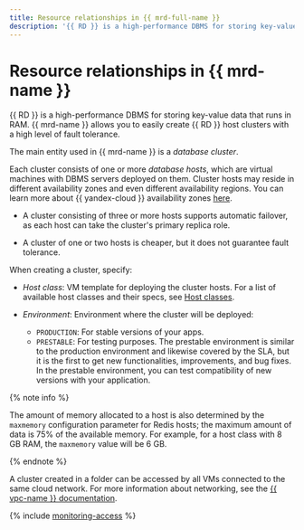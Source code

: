 ```yaml
---
title: Resource relationships in {{ mrd-full-name }}
description: '{{ RD }} is a high-performance DBMS for storing key-value data that runs in RAM. {{ mrd-name }} allows you to easily create {{ RD }} host clusters with a high level of fault tolerance. The main entity used in {{ mrd-name }} is a database cluster.'
---
```


# Resource relationships in {{ mrd-name }}


{{ RD }} is a high-performance DBMS for storing key-value data that runs in RAM. {{ mrd-name }} allows you to easily create {{ RD }} host clusters with a high level of fault tolerance.

The main entity used in {{ mrd-name }} is a _database cluster_.

Each cluster consists of one or more _database hosts_, which are virtual machines with DBMS servers deployed on them. Cluster hosts may reside in different availability zones and even different availability regions. You can learn more about {{ yandex-cloud }} availability zones [here](../../overview/concepts/geo-scope.md).

* A cluster consisting of three or more hosts supports automatic failover, as each host can take the cluster's primary replica role.

* A cluster of one or two hosts is cheaper, but it does not guarantee fault tolerance.

When creating a cluster, specify:
* _Host class_: VM template for deploying the cluster hosts. For a list of available host classes and their specs, see [Host classes](instance-types.md).

* _Environment_: Environment where the cluster will be deployed:
   * `PRODUCTION`: For stable versions of your apps.
   * `PRESTABLE`: For testing purposes. The prestable environment is similar to the production environment and likewise covered by the SLA, but it is the first to get new functionalities, improvements, and bug fixes. In the prestable environment, you can test compatibility of new versions with your application.

{% note info %}

The amount of memory allocated to a host is also determined by the `maxmemory` configuration parameter for Redis hosts; the maximum amount of data is 75% of the available memory. For example, for a host class with 8 GB RAM, the `maxmemory` value will be 6 GB.

{% endnote %}


A cluster created in a folder can be accessed by all VMs connected to the same cloud network. For more information about networking, see the [{{ vpc-name }} documentation](../../vpc/).


{% include [monitoring-access](../../_includes/mdb/monitoring-access.md) %}
